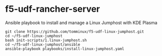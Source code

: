# f5-udf-rancher-server
Ansible playbook to install and manage a Linux Jumphost with KDE Plasma

    git clone https://github.com/tomminux/f5-udf-linux-jumphost.git
    cd ~/f5-udf-linux-jumphost
    bash init-scripts/1.linux-jumphost.sh
    cd ~/f5-udf-linux-jumphost/ansible
    ansible-playbook playbooks/install-linux-jumphost.yaml